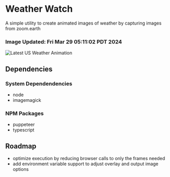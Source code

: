 # Weather Watch

A simple utility to create animated images of weather by capturing images from zoom.earth

### Image Updated: Fri Mar 29 05:11:02 PDT 2024

![Latest US Weather Animation](animations/2024-03-29.webp)

## Dependencies
### System Dependendencies
* node
* imagemagick
### NPM Packages
* puppeteer
* typescript

## Roadmap
* optimize execution by reducing browser calls to only the frames needed
* add environment variable support to adjust overlay and output image options
